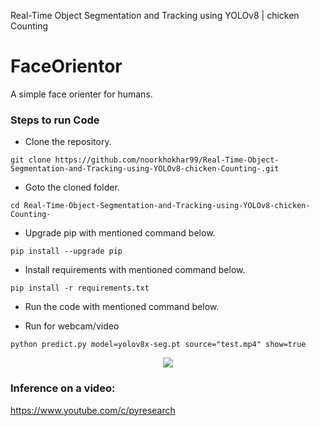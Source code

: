 Real-Time Object Segmentation and Tracking using YOLOv8 | chicken Counting 




# FaceOrientor
A simple face orienter for humans.




### Steps to run Code
- Clone the repository.
```
git clone https://github.com/noorkhokhar99/Real-Time-Object-Segmentation-and-Tracking-using-YOLOv8-chicken-Counting-.git
```
- Goto the cloned folder.
```
cd Real-Time-Object-Segmentation-and-Tracking-using-YOLOv8-chicken-Counting-

```
- Upgrade pip with mentioned command below.
```
pip install --upgrade pip
```
- Install requirements with mentioned command below.
```
pip install -r requirements.txt
```
- Run the code with mentioned command below.

 - Run for webcam/video
 
`python predict.py model=yolov8x-seg.pt source="test.mp4" show=true`


<p align="center">
<img src="https://github.com/noorkhokhar99/Real-Time-Object-Segmentation-and-Tracking-using-YOLOv8-chicken-Counting-/blob/main/Screen%20Shot%202023-02-17%20at%202.26.09%20pm.png">
</p>






### Inference on a video:
https://www.youtube.com/c/pyresearch


 
